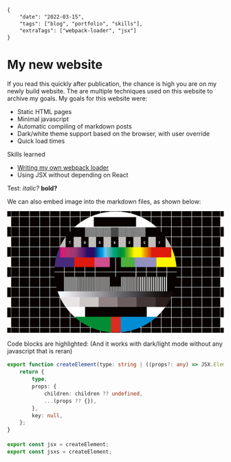     {
        "date": "2022-03-15",
        "tags": ["blog", "portfolio", "skills"],
        "extraTags": ["webpack-loader", "jsx"]
    }

# My new website

If you read this quickly after publication, the chance is high you are on my
newly build website. The are multiple techniques used on this website to
archive my goals. My goals for this website were:

* Static HTML pages
* Minimal javascript
* Automatic compiling of markdown posts
* Dark/white theme support based on the browser, with user override
* Quick load times

Skills learned

* [Writing my own webpack loader](https://www.npmjs.com/package/json-tagged-file-loader)
* Using JSX without depending on React

Test: *italic?*  **bold?**

We can also embed image into the markdown files, as shown below:

![An photo of a standard television test screen](test.jpg "An HD television test screen")

Code blocks are highlighted: (And it works with dark/light mode without any javascript that is reran)

```typescript
export function createElement(type: string | ((props?: any) => JSX.Element), props?: any, children?: any): JSX.Element {
    return {
        type,
        props: {
            children: children ?? undefined,
            ...(props ?? {}),
        },
        key: null,
    };
}

export const jsx = createElement;
export const jsxs = createElement;
```
